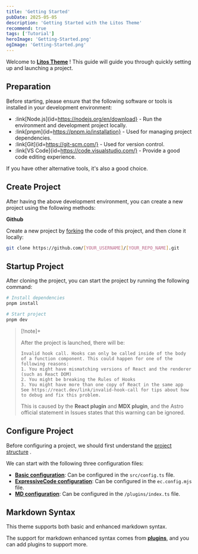 ```yaml
---
title: 'Getting Started'
pubDate: 2025-05-05
description: 'Getting Started with the Litos Theme'
recommend: true
tags: ['Tutorial']
heroImage: 'Getting-Started.png'
ogImage: 'Getting-Started.png'
---
```


Welcome to  **[Litos Theme](https://github.com/Dnzzk2/Litos)** ! This guide will guide you through quickly setting up and launching a project.

## Preparation

Before starting, please ensure that the following software or tools is installed in your development environment:

- :link[Node.js]{id=https://nodejs.org/en/download} - Run the environment and development project locally.
- :link[pnpm]{id=https://pnpm.io/installation} - Used for managing project dependencies.
- :link[Git]{id=https://git-scm.com/} - Used for version control.
- :link[VS Code]{id=https://code.visualstudio.com/} - Provide a good code editing experience.

If you have other alternative tools, it's also a good choice.

## Create Project

After having the above development environment, you can create a new project using the following methods:

**Github**

Create a new project by [forking](https://github.com/Dnzzk2/Litos/fork) the code of this project, and then clone it locally:

```bash
git clone https://github.com/[YOUR_USERNAME]/[YOUR_REPO_NAME].git
```

## Startup Project

After cloning the project, you can start the project by running the following command:

```bash
# Install dependencies
pnpm install

# Start project
pnpm dev
```

> [!note]+
>
> After the project is launched, there will be:
>
> ``` text
> Invalid hook call. Hooks can only be called inside of the body of a function component. This could happen for one of the following reasons:
> 1. You might have mismatching versions of React and the renderer (such as React DOM)
> 2. You might be breaking the Rules of Hooks
> 3. You might have more than one copy of React in the same app
> See https://react.dev/link/invalid-hook-call for tips about how to debug and fix this problem.
> ```
>
> This is caused by the **React plugin** and **MDX plugin**, and the Astro official statement in Issues states that this warning can be ignored.

## Configure Project

Before configuring a project, we should first understand the [project structure](/posts/project-structure)  .

We can start with the following three configuration files:

- [**Basic configuration**](/posts/basic-configuration): Can be configured in the `src/config.ts` file.
- [**ExpressiveCode configuration**](/posts/expressivecode-configuration): Can be configured in the `ec.config.mjs` file.
- [**MD configuration**](/posts/md-configuration): Can be configured in the `/plugins/index.ts` file.

## Markdown Syntax

This theme supports both basic and enhanced markdown syntax.

The support for markdown enhanced syntax comes from [**plugins**](/posts/md-configuration), and you can add plugins to support more.
